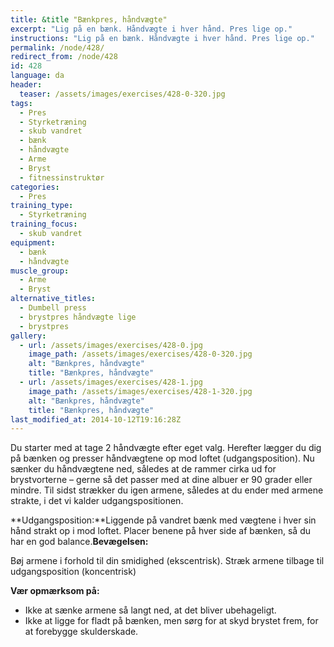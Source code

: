```yaml
---
title: &title "Bænkpres, håndvægte"
excerpt: "Lig på en bænk. Håndvægte i hver hånd. Pres lige op."
instructions: "Lig på en bænk. Håndvægte i hver hånd. Pres lige op."
permalink: /node/428/
redirect_from: /node/428
id: 428
language: da
header:
  teaser: /assets/images/exercises/428-0-320.jpg
tags:
  - Pres
  - Styrketræning
  - skub vandret
  - bænk
  - håndvægte
  - Arme
  - Bryst
  - fitnessinstruktør
categories:
  - Pres
training_type: 
  - Styrketræning
training_focus: 
  - skub vandret
equipment:
  - bænk
  - håndvægte
muscle_group:
  - Arme
  - Bryst
alternative_titles:
  - Dumbell press
  - brystpres håndvægte lige
  - brystpres
gallery:
  - url: /assets/images/exercises/428-0.jpg
    image_path: /assets/images/exercises/428-0-320.jpg
    alt: "Bænkpres, håndvægte"
    title: "Bænkpres, håndvægte"
  - url: /assets/images/exercises/428-1.jpg
    image_path: /assets/images/exercises/428-1-320.jpg
    alt: "Bænkpres, håndvægte"
    title: "Bænkpres, håndvægte"
last_modified_at: 2014-10-12T19:16:28Z
---
```


Du starter med at tage 2 håndvægte efter eget valg. Herefter lægger du dig på bænken og presser håndvægtene op mod loftet (udgangsposition). Nu sænker du håndvægtene ned, således at de rammer cirka ud for brystvorterne – gerne så det passer med at dine albuer er 90 grader eller mindre. Til sidst strækker du igen armene, således at du ender med armene strakte, i det vi kalder udgangspositionen.

**Udgangsposition:**Liggende på vandret bænk med vægtene i hver sin hånd strakt op i mod loftet. Placer benene på hver side af bænken, så du har en god balance.**Bevægelsen:**

Bøj armene i forhold til din smidighed (ekscentrisk). Stræk armene tilbage til udgangsposition (koncentrisk)

**Vær opmærksom på:**

- Ikke at sænke armene så langt ned, at det bliver ubehageligt.
- Ikke at ligge for fladt på bænken, men sørg for at skyd brystet frem, for at forebygge skulderskade.
